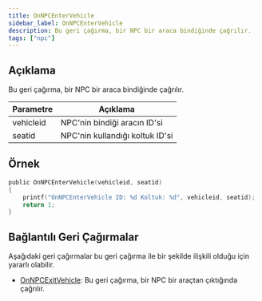 ```yaml
---
title: OnNPCEnterVehicle
sidebar_label: OnNPCEnterVehicle
description: Bu geri çağırma, bir NPC bir araca bindiğinde çağrılır.
tags: ["npc"]
---
```


## Açıklama

Bu geri çağırma, bir NPC bir araca bindiğinde çağrılır.

| Parametre         | Açıklama                                             |
| ------------ | ---------------------------------------------------- |
| vehicleid    | NPC'nin bindiği aracın ID'si                         |
| seatid       | NPC'nin kullandığı koltuk ID'si                      |

## Örnek

```c
public OnNPCEnterVehicle(vehicleid, seatid)
{
    printf("OnNPCEnterVehicle ID: %d Koltuk: %d", vehicleid, seatid);
    return 1;
}
```

## Bağlantılı Geri Çağırmalar

Aşağıdaki geri çağırmalar bu geri çağırma ile bir şekilde ilişkili olduğu için yararlı olabilir.

- [OnNPCExitVehicle](OnNPCExitVehicle): Bu geri çağırma, bir NPC bir araçtan çıktığında çağrılır.
